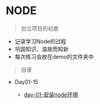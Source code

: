 # NODE

> 创立项目的初衷
* 记录学习Node的过程
* 巩固知识，温故而知新
* 每次练习会放在demo的文件夹中

> 目录
* Day01-15

    * [day-01-安装node环境](./Day01-15/day-01/01-安装node环境.md)

